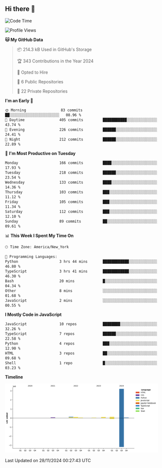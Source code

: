 ## Hi there 👋

<!--START_SECTION:waka-->
![Code Time](http://img.shields.io/badge/Code%20Time-128%20hrs%2035%20mins-blue)

![Profile Views](http://img.shields.io/badge/Profile%20Views-0-blue)

**🐱 My GitHub Data** 

> 📦 214.3 kB Used in GitHub's Storage 
 > 
> 🏆 343 Contributions in the Year 2024
 > 
> 💼 Opted to Hire
 > 
> 📜 6 Public Repositories 
 > 
> 🔑 22 Private Repositories 
 > 
**I'm an Early 🐤** 

```text
🌞 Morning                83 commits          ██░░░░░░░░░░░░░░░░░░░░░░░   08.96 % 
🌆 Daytime                405 commits         ███████████░░░░░░░░░░░░░░   43.74 % 
🌃 Evening                226 commits         ██████░░░░░░░░░░░░░░░░░░░   24.41 % 
🌙 Night                  212 commits         ██████░░░░░░░░░░░░░░░░░░░   22.89 % 
```
📅 **I'm Most Productive on Tuesday** 

```text
Monday                   166 commits         ████░░░░░░░░░░░░░░░░░░░░░   17.93 % 
Tuesday                  218 commits         ██████░░░░░░░░░░░░░░░░░░░   23.54 % 
Wednesday                133 commits         ████░░░░░░░░░░░░░░░░░░░░░   14.36 % 
Thursday                 103 commits         ███░░░░░░░░░░░░░░░░░░░░░░   11.12 % 
Friday                   105 commits         ███░░░░░░░░░░░░░░░░░░░░░░   11.34 % 
Saturday                 112 commits         ███░░░░░░░░░░░░░░░░░░░░░░   12.10 % 
Sunday                   89 commits          ██░░░░░░░░░░░░░░░░░░░░░░░   09.61 % 
```


📊 **This Week I Spent My Time On** 

```text
🕑︎ Time Zone: America/New_York

💬 Programming Languages: 
Python                   3 hrs 44 mins       ████████████░░░░░░░░░░░░░   46.80 % 
TypeScript               3 hrs 41 mins       ████████████░░░░░░░░░░░░░   46.30 % 
Bash                     20 mins             █░░░░░░░░░░░░░░░░░░░░░░░░   04.34 % 
Other                    8 mins              ░░░░░░░░░░░░░░░░░░░░░░░░░   01.68 % 
JavaScript               2 mins              ░░░░░░░░░░░░░░░░░░░░░░░░░   00.55 % 
```

**I Mostly Code in JavaScript** 

```text
JavaScript               10 repos            ████████░░░░░░░░░░░░░░░░░   32.26 % 
TypeScript               7 repos             ██████░░░░░░░░░░░░░░░░░░░   22.58 % 
Python                   4 repos             ███░░░░░░░░░░░░░░░░░░░░░░   12.90 % 
HTML                     3 repos             ██░░░░░░░░░░░░░░░░░░░░░░░   09.68 % 
Shell                    1 repo              █░░░░░░░░░░░░░░░░░░░░░░░░   03.23 % 
```



**Timeline**

![Lines of Code chart](https://raw.githubusercontent.com/dikshithvishnu/dikshithvishnu/main/assets/bar_graph.png)


 Last Updated on 28/11/2024 00:27:43 UTC
<!--END_SECTION:waka-->
